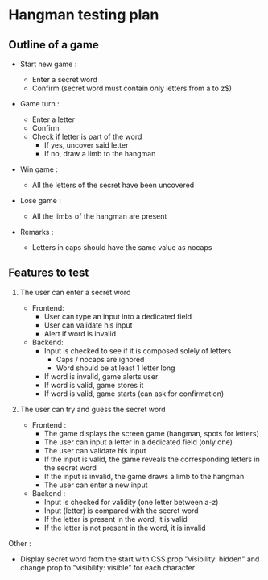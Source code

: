 # Hangman testing plan

## Outline of a game

- Start new game :

  - Enter a secret word
  - Confirm (secret word must contain only letters from a to z\$)

- Game turn :

  - Enter a letter
  - Confirm
  - Check if letter is part of the word
    - If yes, uncover said letter
    - If no, draw a limb to the hangman

- Win game :

  - All the letters of the secret have been uncovered

- Lose game :

  - All the limbs of the hangman are present

- Remarks :
  - Letters in caps should have the same value as nocaps

## Features to test

1. The user can enter a secret word

   - Frontend:
     - User can type an input into a dedicated field
     - User can validate his input
     - Alert if word is invalid
   - Backend:
     - Input is checked to see if it is composed solely of letters
       - Caps / nocaps are ignored
       - Word should be at least 1 letter long
     - If word is invalid, game alerts user
     - If word is valid, game stores it
     - If word is valid, game starts (can ask for confirmation)

2. The user can try and guess the secret word
   - Frontend :
     - The game displays the screen game (hangman, spots for letters)
     - The user can input a letter in a dedicated field (only one)
     - The user can validate his input
     - If the input is valid, the game reveals the corresponding letters in the secret word
     - If the input is invalid, the game draws a limb to the hangman
     - The user can enter a new input
   - Backend :
     - Input is checked for validity (one letter between a-z)
     - Input (letter) is compared with the secret word
     - If the letter is present in the word, it is valid
     - If the letter is not present in the word, it is invalid

Other :

- Display secret word from the start with CSS prop "visibility: hidden" and change prop to "visibility: visible" for each character
